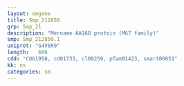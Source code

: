 ```yaml
---
layout: smgene
title: Smp_212850
grp: Smp_21
description: "Mername AA168 protein (M67 family)"
smp: Smp_212850.1
uniprot: "G4V6R9"
length:   606
cdd: "COG1958, cd01733, cl00259, pfam01423, smart00651"
kk: ns
categories: sm
---
```

